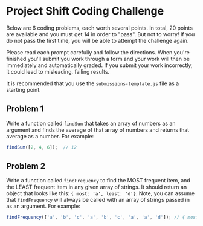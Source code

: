 # Project Shift Coding Challenge

Below are 6 coding problems, each worth several points. In total, 20 points are available and you must get 14 in order to "pass". But not to worry! If you do not pass the first time, you will be able to attempt the challenge again.

Please read each prompt carefully and follow the directions. When you're finished you'll submit you work through a form and your work will then be immediately and automatically graded. If you submit your work incorrectly, it could lead to misleading, failing results.

It is recommended that you use the `submissions-template.js` file as a starting point.


## Problem 1
Write a function called `findSum` that takes an array of numbers as an argument and finds the average of that array of numbers and returns that average as a number.
For example:

```js
findSum([2, 4, 6]);  // 12
```

## Problem 2
Write a function called `findFrequency` to find the MOST frequent item, and the LEAST frequent item in any given array of strings. It should return an object that looks like this: `{ most: 'a', least: 'd'}`. Note, you can assume that `findFrequency` will always be called with an array of strings passed in as an argument.
For example:

```js
findFrequency(['a', 'b', 'c', 'a', 'b', 'c', 'a', 'a', 'd']); // { most: 'a', least: 'd' }
```
